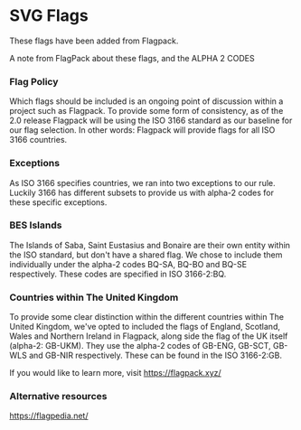 # SVG Flags

These flags have been added from Flagpack.

A note from FlagPack about these flags, and the ALPHA 2 CODES

### Flag Policy

Which flags should be included is an ongoing point of discussion within a project such as Flagpack. To provide some form of consistency, as of the 2.0 release Flagpack will be using the ISO 3166 standard as our baseline for our flag selection. In other words: Flagpack will provide flags for all ISO 3166 countries.

### Exceptions

As ISO 3166 specifies countries, we ran into two exceptions to our rule. Luckily 3166 has different subsets to provide us with alpha-2 codes for these specific exceptions.

### BES Islands

The Islands of Saba, Saint Eustasius and Bonaire are their own entity within the ISO standard, but don't have a shared flag. We chose to include them individually under the alpha-2 codes BQ-SA, BQ-BO and BQ-SE respectively. These codes are specified in ISO 3166-2:BQ.

### Countries within The United Kingdom
To provide some clear distinction within the different countries within The United Kingdom, we've opted to included the flags of England, Scotland, Wales and Northern Ireland in Flagpack, along side the flag of the UK itself (alpha-2: GB-UKM). They use the alpha-2 codes of GB-ENG, GB-SCT, GB-WLS and GB-NIR respectively. These can be found in the ISO 3166-2:GB.

If you would like to learn more, visit  https://flagpack.xyz/

### Alternative resources

https://flagpedia.net/
